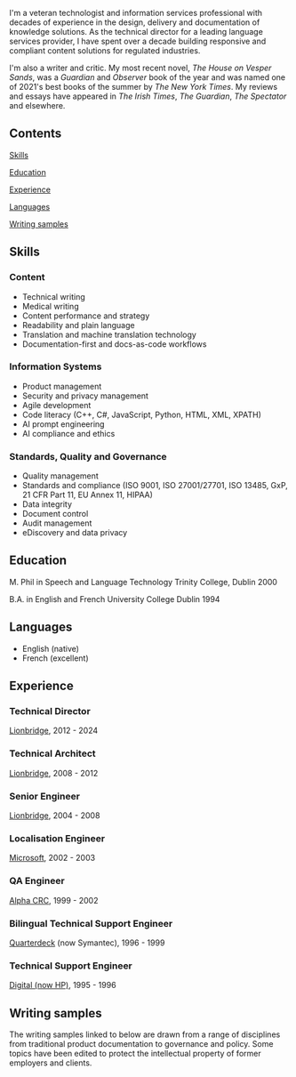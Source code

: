
I'm a veteran technologist and information services professional with decades of experience in the design, delivery and documentation of knowledge solutions. As the technical director for a leading language services provider, I have spent over a decade building responsive and compliant content solutions for regulated industries.

I'm also a writer and critic. My most recent novel, *The House on Vesper Sands*, was a *Guardian* and *Observer* book of the year and was named one of 2021's best books of the summer by *The New York Times*. My reviews and essays have appeared in *The Irish Times*, *The Guardian*, *The Spectator* and elsewhere.

## Contents

[Skills](#skills)

[Education](#education)

[Experience](#experience)

[Languages](#languages)

[Writing samples](#writing-samples)



## Skills

### Content

- Technical writing
- Medical writing
- Content performance and strategy
- Readability and plain language
- Translation and machine translation technology
- Documentation-first and docs-as-code workflows

### Information Systems

- Product management
- Security and privacy management
- Agile development
- Code literacy (C++, C#, JavaScript, Python, HTML, XML, XPATH)
- AI prompt engineering
- AI compliance and ethics


### Standards, Quality and Governance

- Quality management
- Standards and compliance (ISO 9001, ISO 27001/27701, ISO 13485, GxP, 21 CFR Part 11, EU Annex 11, HIPAA)
- Data integrity
- Document control
- Audit management
- eDiscovery and data privacy


## Education

M. Phil in Speech and Language Technology
Trinity College, Dublin
2000

B.A. in English and French
University College Dublin
1994

## Languages

- English (native)
- French (excellent)


## Experience


### Technical Director

[Lionbridge](lionbridge.com), 2012 - 2024

### Technical Architect

[Lionbridge](lionbridge.com), 2008 - 2012

### Senior Engineer

[Lionbridge](lionbridge.com), 2004 - 2008

### Localisation Engineer

[Microsoft](microsoft.com), 2002 - 2003

### QA Engineer

[Alpha CRC](alphacrc.com), 1999 - 2002

### Bilingual Technical Support Engineer

[Quarterdeck](symantec.com) (now Symantec), 1996 - 1999

### Technical Support Engineer

[Digital (now HP)](hp.com), 1995 - 1996


## Writing samples

The writing samples linked to below are drawn from a range of disciplines from traditional product documentation to governance and policy. Some topics have been edited to protect the intellectual property of former employers and clients.

